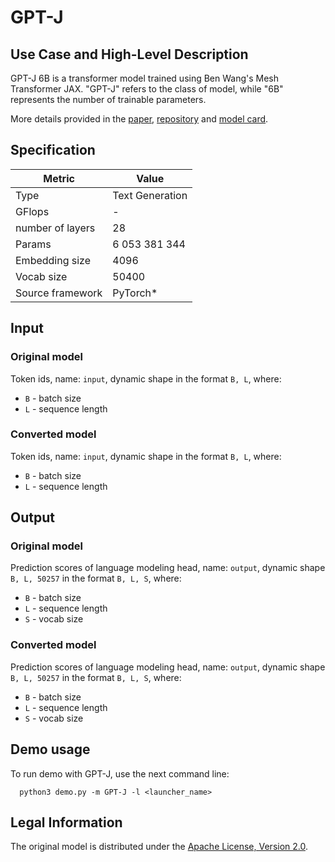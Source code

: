 # GPT-J

## Use Case and High-Level Description

GPT-J 6B is a transformer model trained using Ben Wang's Mesh Transformer JAX. "GPT-J" refers to the class of model, while "6B" represents the number of trainable parameters.

More details provided in the [paper](https://cdn.openai.com/better-language-models/language_models_are_unsupervised_multitask_learners.pdf), [repository](https://github.com/huggingface/transformers) and [model card](https://huggingface.co/EleutherAI/gpt-j-6B).

## Specification

| Metric            | Value            |
|-------------------|------------------|
| Type              | Text Generation  |
| GFlops            | -                |
| number of layers  | 28               |
| Params            | 6 053 381 344    |
| Embedding size    | 4096             |
| Vocab size        | 50400            |
| Source framework  | PyTorch\*        |

## Input

### Original model

Token ids, name: `input`, dynamic shape in the format `B, L`, where:

- `B` - batch size
- `L` - sequence length

### Converted model

Token ids, name: `input`, dynamic shape in the format `B, L`, where:

- `B` - batch size
- `L` - sequence length

## Output

### Original model

Prediction scores of language modeling head, name: `output`, dynamic shape `B, L, 50257` in the format `B, L, S`, where:

- `B` - batch size
- `L` - sequence length
- `S` - vocab size

### Converted model

Prediction scores of language modeling head, name: `output`, dynamic shape `B, L, 50257` in the format `B, L, S`, where:

- `B` - batch size
- `L` - sequence length
- `S` - vocab size


## Demo usage

To run demo with GPT-J, use the next command line:

```
  python3 demo.py -m GPT-J -l <launcher_name>
```

## Legal Information

The original model is distributed under the
[Apache License, Version 2.0](https://raw.githubusercontent.com/huggingface/transformers/master/LICENSE).
